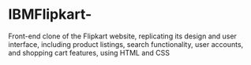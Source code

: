 # IBMFlipkart-
Front-end clone of the Flipkart website, replicating its design and user interface, including product listings, search functionality, user accounts, and shopping cart features, using HTML and CSS
